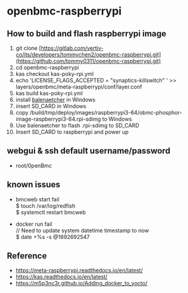 # openbmc-raspberrypi

## How to build and flash raspberrypi image

1. git clone [https://gitlab.com/vertiv-co/its/developers/tommychen2/openbmc-raspberrypi.git](https://github.com/tommy0311/openbmc-raspberrypi.git)
2. cd openbmc-raspberrypi
3. kas checkout kas-poky-rpi.yml
4. echo 'LICENSE_FLAGS_ACCEPTED = "synaptics-killswitch" ' >> layers/openbmc/meta-raspberrypi/conf/layer.conf
5. kas build kas-poky-rpi.yml
6. install [balenaetcher](https://etcher.balena.io/) in Windows
7. insert SD_CARD in Windows
8. copy /build/tmp/deploy/images/raspberrypi3-64/obmc-phosphor-image-raspberrypi3-64.rpi-sdimg to Windows
9. Use balenaetcher to flash .rpi-sdimg to SD_CARD
10. Insert SD_CARD to raspberrypi and power up

## webgui & ssh default username/password
- root/0penBmc

## known issues
- bmcweb start fail <br/>
$ touch /var/log/redfish <br/>
$ systemctl restart bmcweb

- docker run fail <br/>
// Need to update system datetime timestamp to now <br/>
$ date +%s -s @1692692547 

## Reference
- https://meta-raspberrypi.readthedocs.io/en/latest/
- https://kas.readthedocs.io/en/latest/
- https://m5p3nc3r.github.io/Adding_docker_to_yocto/

